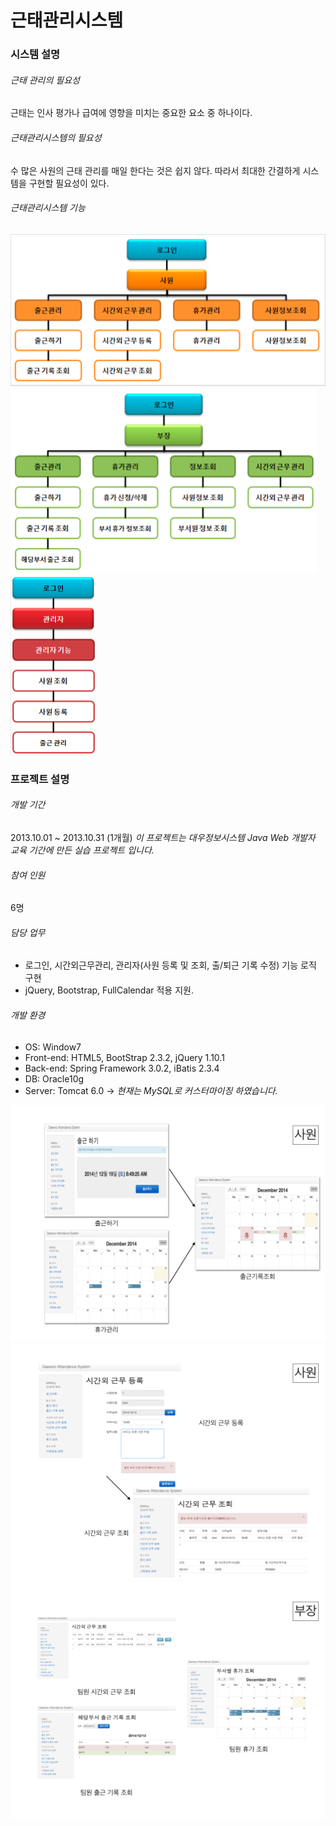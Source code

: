 # 근태관리시스템

### 시스템 설명

###### 근태 관리의 필요성
 근태는 인사 평가나 급여에 영향을 미치는 중요한 요소 중 하나이다.
 
###### 근태관리시스템의 필요성
 수 많은 사원의 근태 관리를 매일 한다는 것은 쉽지 않다. 따라서 최대한 간결하게 시스템을 구현할 필요성이 있다.
 
###### 근태관리시스템 기능
![사원기능](img/01.png)
![부장기능](img/02.png)
![관리자기능](img/03.png)

### 프로젝트 설명
###### 개발 기간
2013.10.01 ~ 2013.10.31 (1개월)
*이 프로젝트는 대우정보시스템 Java Web 개발자 교육 기간에 만든 실습 프로젝트 입니다.*
###### 참여 인원
6명

###### 담당 업무
- 로그인, 시간외근무관리, 관리자(사원 등록 및 조회, 출/퇴근 기록 수정) 기능 로직 구현
- jQuery, Bootstrap, FullCalendar 적용 지원.

###### 개발 환경
- OS: Window7
- Front-end: HTML5, BootStrap 2.3.2, jQuery 1.10.1
- Back-end: Spring Framework 3.0.2, iBatis 2.3.4
- DB: Oracle10g
- Server: Tomcat 6.0 -> *현재는 MySQL로 커스터마이징 하였습니다.*

![캡처1](img/14.001.png)
![캡처2](img/14.002.png)
![캡처3](img/14.003.png)
